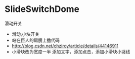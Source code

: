 # SlideSwitchDome
滑动开关

 * 滑动,小块开关
 * 站在巨人的肩膀上撸代码
 * http://blog.csdn.net/chziroy/article/details/44146911
 * 小滑块改为宽度一半
  添加文字，添加点击，添加小滑块小竖线
